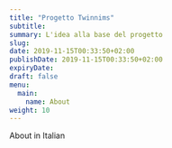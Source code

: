 ```yaml
---
title: "Progetto Twinnims"
subtitle: 
summary: L'idea alla base del progetto
slug:
date: 2019-11-15T00:33:50+02:00
publishDate: 2019-11-15T00:33:50+02:00
expiryDate: 
draft: false
menu: 
  main:
    name: About
weight: 10
---
```


About in Italian
